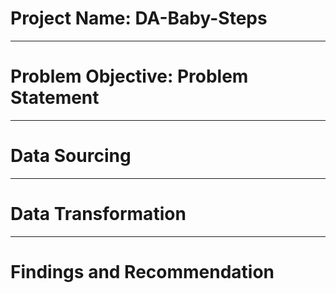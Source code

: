 # Project Name:   DA-Baby-Steps


---
# Problem Objective:   Problem Statement



---
# Data Sourcing





---
# Data Transformation



---
# Findings and Recommendation
